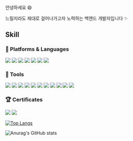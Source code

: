 안녕하세요 😄

느릴지라도 제대로 걸어나가고자 노력하는 백엔드 개발자입니다 ✨


## Skill

### 💬 Platforms & Languages
<img src="https://img.shields.io/badge/java-3B66BC?style=flat&logo=openjdk&logoColor=white"/> <img src="https://img.shields.io/badge/Spring-6DB33F?style=flat&logo=spring&logoColor=white"/> <img src="https://img.shields.io/badge/Spring Boot-6DB33F?style=flat&logo=springboot&logoColor=white"/> <img src="https://img.shields.io/badge/Spring Security-6DB33F?style=flat&logo=springsecurity&logoColor=white"/> <img src="https://img.shields.io/badge/QueryDSL-4479A1?style=flat&logoColor=white"/> <img src="https://img.shields.io/badge/Hibernate-59666C?style=flat&logo=Hibernate&logoColor=white"> <img src="https://img.shields.io/badge/MySQL-4479A1?style=flat&logo=mysql&logoColor=white"/> 

### 🔧 Tools
<img src="https://img.shields.io/badge/Amazon S3-569A31?style=flat&logo=amazons3&logoColor=white"/> <img src="https://img.shields.io/badge/Amazon EC2-FF9900?style=flat&logo=amazonec2&logoColor=white"/> <img src="https://img.shields.io/badge/Amazon RDS-527FFF?style=flat&logo=amazonrds&logoColor=white"/> <img src="https://img.shields.io/badge/Git-F05032?style=flat&logo=git&logoColor=white"/> <img src="https://img.shields.io/badge/GitHub-181717?style=flat&logo=github&logoColor=white"/> <img src="https://img.shields.io/badge/Intellij IDEA-892CA0?style=flat&logo=intellijidea&logoColor=white"/> <img src="https://img.shields.io/badge/Postman-FF6C37?style=flat&logo=postman&logoColor=white"/> <img src="https://img.shields.io/badge/JUnit5-25A162?style=flat&logo=JUnit5&logoColor=white"> <img src="https://img.shields.io/badge/Docker-2496ED?style=flat&logo=docker&logoColor=white">
<img src="https://img.shields.io/badge/Notion-231F20?style=flat&logo=notion&logoColor=white"> <img src="https://img.shields.io/badge/Slack-4A154B?style=flat&logo=slack&logoColor=white">

### 🏆 Certificates
<img src="https://img.shields.io/badge/정보처리기사-00465B??style=flat-square&logoColor=white"> <img src="https://img.shields.io/badge/SQLD-00465B?style=flat-square&logoColor=white">


[![Top Langs](https://github-readme-stats.vercel.app/api/top-langs/?username=meena2003)](https://github.com/anuraghazra/github-readme-stats)

![Anurag's GitHub stats](https://github-readme-stats.vercel.app/api?username=meena2003&show_icons=true&theme=radical)
